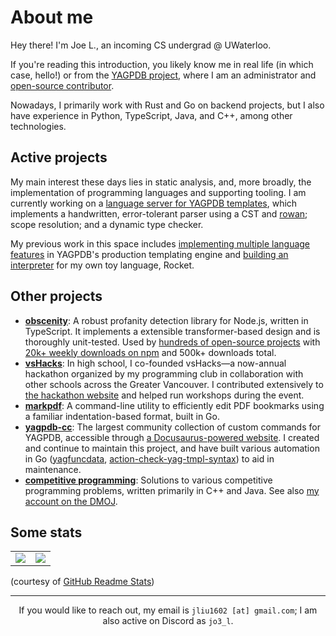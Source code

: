# About me

Hey there! I'm Joe L., an incoming CS undergrad @ UWaterloo. 

If you're reading this introduction, you likely know me in real life (in which case, hello!) or from
the [YAGPDB project](https://yagpdb.xyz), where I am an administrator and [open-source
contributor](https://github.com/botlabs-gg/yagpdb/commits?author=jo3-l).

Nowadays, I primarily work with Rust and Go on backend projects, but I also have experience in
Python, TypeScript, Java, and C++, among other technologies.

## Active projects

My main interest these days lies in static analysis, and, more broadly, the implementation of
programming languages and supporting tooling. I am currently working on a [language server for YAGPDB
templates](https://github.com/jo3-l/yag-template-lsp), which implements a
handwritten, error-tolerant parser using a CST and [rowan](https://github.com/rust-analyzer/rowan);
scope resolution; and a dynamic type checker.

My previous work in this space includes [implementing multiple language
features](https://github.com/botlabs-gg/template/commits/master/?author=jo3-l) in YAGPDB's
production templating engine and [building an interpreter](https://github.com/jo3-l/liftoff) for my own
toy language, Rocket.

## Other projects

- [**obscenity**](https://github.com/jo3-l/obscenity): A robust profanity detection library for
  Node.js, written in TypeScript. It implements a extensible transformer-based design and is
  thoroughly unit-tested. Used by [hundreds of open-source
  projects](https://github.com/jo3-l/obscenity/network/dependents) with [20k+ weekly downloads on
  npm](https://www.npmjs.com/package/obscenity) and 500k+ downloads total.
- [**vsHacks**](https://vshacks.tech): In high school, I co-founded vsHacks—a now-annual hackathon
  organized by my programming club in collaboration with other schools across the Greater Vancouver.
  I contributed extensively to [the hackathon
  website](https://github.com/vsHacks/vshacks.github.io) and helped run workshops during the event.
- [**markpdf**](https://github.com/jo3-l/markpdf): A command-line utility to efficiently edit PDF
  bookmarks using a familiar indentation-based format, built in Go.
- [**yagpdb-cc**](https://github.com/yagpdb-cc/yagpdb-cc): The largest community collection of
  custom commands for YAGPDB, accessible through [a Docusaurus-powered
  website](https://yagpdb-cc.github.io). I created and continue to maintain this project, and have
  built various automation in Go ([yagfuncdata](https://github.com/jo3-l/yagfuncdata),
  [action-check-yag-tmpl-syntax](https://github.com/jo3-l/action-check-yag-tmpl-syntax)) to aid in
  maintenance.
- [**competitive programming**](https://github.com/jo3-l/cp-practice): Solutions to various competitive
  programming problems, written primarily in C++ and Java. See also [my account on the DMOJ](https://dmoj.ca/user/jo3_l).

## Some stats

<table>
  <tr>
    <td align="center" style="padding=0;width=50%;">
      <img align="center" style="padding=0;" src="https://github-readme-stats.vercel.app/api/?username=jo3-l&show_icons=true&title_color=4F8CC9&text_color=9f9f9f&bg_color=00000000&hide_border=true&icon_color=4F8CC9&hide_title=true&count_private=true" />
    </td>
    <td align="center" style="padding=0;width=50%;">
      <img align="center" style="padding=0;" src="https://github-readme-stats.quantumlytangled.vercel.app/api/top-langs/?username=jo3-l&layout=compact&show_icons=true&title_color=4F8CC9&text_color=9f9f9f&bg_color=00000000&hide_border=true&icon_color=00000000&count_private=true&hide=lua" />
    </td>
  </tr>
</table>

(courtesy of [GitHub Readme Stats](https://github.com/anuraghazra/github-readme-stats))

---

<div align="center">

If you would like to reach out, my email is `jliu1602 [at] gmail.com`; I am also active on Discord as `jo3_l`.

</div>
